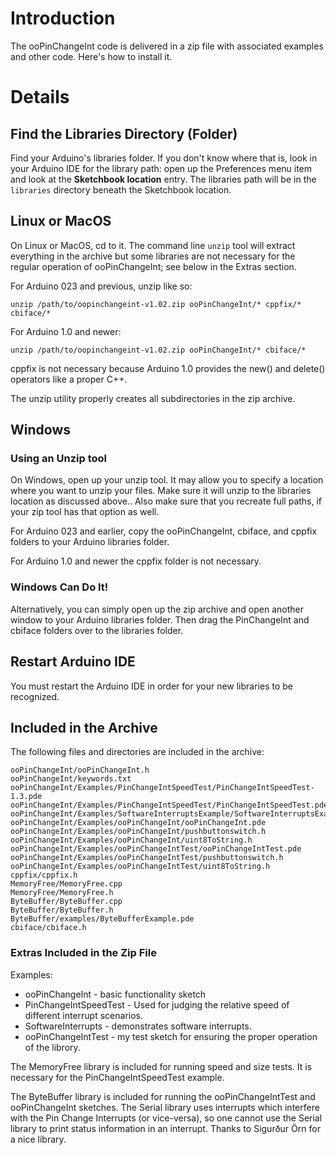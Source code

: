 # Introduction #

The ooPinChangeInt code is delivered in a zip file with associated examples and other code.  Here's how to install it.



# Details #
## Find the Libraries Directory (Folder) ##
Find your Arduino's libraries folder.  If you don't know where that is, look in your Arduino IDE for the library path:  open up the Preferences menu item and look at the **Sketchbook location** entry.  The libraries path will be in the `libraries` directory beneath the Sketchbook location.

## Linux or MacOS ##
On Linux or MacOS, cd to it.  The command line `unzip` tool will extract everything in the archive but some libraries are not necessary for the regular operation of ooPinChangeInt; see below in the Extras section.

For Arduino 023 and previous, unzip like so:
```
unzip /path/to/oopinchangeint-v1.02.zip ooPinChangeInt/* cppfix/* cbiface/*
```

For Arduino 1.0 and newer:
```
unzip /path/to/oopinchangeint-v1.02.zip ooPinChangeInt/* cbiface/*
```
cppfix is not necessary because Arduino 1.0 provides the new() and delete() operators like a proper C++.

The unzip utility properly creates all subdirectories in the zip archive.

## Windows ##
### Using an Unzip tool ###
On Windows, open up your unzip tool.  It may allow you to specify a location where you want to unzip your files.  Make sure it will unzip to the libraries location as discussed above..  Also make sure that you recreate full paths, if your zip tool has that option as well.

For Arduino 023 and earlier, copy the ooPinChangeInt, cbiface, and cppfix folders to your Arduino libraries folder.

For Arduino 1.0 and newer the cppfix folder is not necessary.

### Windows Can Do It! ###
Alternatively, you can simply open up the zip archive and open another window to your Arduino libraries folder.  Then drag the PinChangeInt and cbiface folders over to the libraries folder.

## Restart Arduino IDE ##
You must restart the Arduino IDE in order for your new libraries to be recognized.

## Included in the Archive ##
The following files and directories are included in the archive:
```
ooPinChangeInt/ooPinChangeInt.h
ooPinChangeInt/keywords.txt 
ooPinChangeInt/Examples/PinChangeIntSpeedTest/PinChangeIntSpeedTest-1.3.pde
ooPinChangeInt/Examples/PinChangeIntSpeedTest/PinChangeIntSpeedTest.pde
ooPinChangeInt/Examples/SoftwareInterruptsExample/SoftwareInterruptsExample.pde
ooPinChangeInt/Examples/ooPinChangeInt/ooPinChangeInt.pde
ooPinChangeInt/Examples/ooPinChangeInt/pushbuttonswitch.h
ooPinChangeInt/Examples/ooPinChangeInt/uint8ToString.h
ooPinChangeInt/Examples/ooPinChangeIntTest/ooPinChangeIntTest.pde
ooPinChangeInt/Examples/ooPinChangeIntTest/pushbuttonswitch.h
ooPinChangeInt/Examples/ooPinChangeIntTest/uint8ToString.h
cppfix/cppfix.h
MemoryFree/MemoryFree.cpp   
MemoryFree/MemoryFree.h
ByteBuffer/ByteBuffer.cpp   
ByteBuffer/ByteBuffer.h
ByteBuffer/examples/ByteBufferExample.pde
cbiface/cbiface.h
```

### Extras Included in the Zip File ###
Examples:
  * ooPinChangeInt - basic functionality sketch
  * PinChangeIntSpeedTest - Used for judging the relative speed of different interrupt scenarios.
  * SoftwareInterrupts - demonstrates software interrupts.
  * ooPinChangeIntTest - my test sketch for ensuring the proper operation of the librory.

The MemoryFree library is included for running speed and size tests.  It is necessary for the PinChangeIntSpeedTest example.

The ByteBuffer library is included for running the ooPinChangeIntTest and ooPinChangeInt sketches.  The Serial library uses interrupts which interfere with the Pin Change Interrupts (or vice-versa), so one cannot use the Serial library to print status information in an interrupt.  Thanks to Sigurður Örn for a nice library.